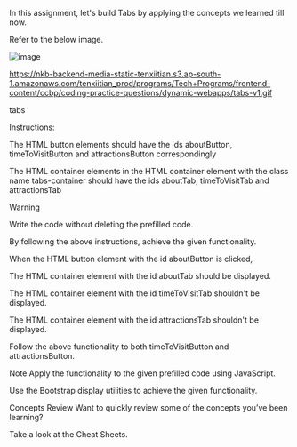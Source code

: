 In this assignment, let's build Tabs by applying the concepts we learned till now.

Refer to the below image.

![image](https://github.com/bukka5sandhya/Tabs/assets/133884532/bca74ef9-6a9d-49b6-b8a8-e6cf132e3705)

https://nkb-backend-media-static-tenxiitian.s3.ap-south-1.amazonaws.com/tenxiitian_prod/programs/Tech+Programs/frontend-content/ccbp/coding-practice-questions/dynamic-webapps/tabs-v1.gif

tabs

Instructions:

The HTML button elements should have the ids aboutButton, timeToVisitButton and attractionsButton correspondingly

The HTML container elements in the HTML container element with the class name tabs-container should have the ids aboutTab, timeToVisitTab and attractionsTab

Warning

Write the code without deleting the prefilled code.

By following the above instructions, achieve the given functionality.

When the HTML button element with the id aboutButton is clicked,

The HTML container element with the id aboutTab should be displayed.

The HTML container element with the id timeToVisitTab shouldn't be displayed.

The HTML container element with the id attractionsTab shouldn't be displayed.

Follow the above functionality to both timeToVisitButton and attractionsButton.


Note
Apply the functionality to the given prefilled code using JavaScript.

Use the Bootstrap display utilities to achieve the given functionality.

Concepts Review
Want to quickly review some of the concepts you’ve been learning?

Take a look at the Cheat Sheets.
